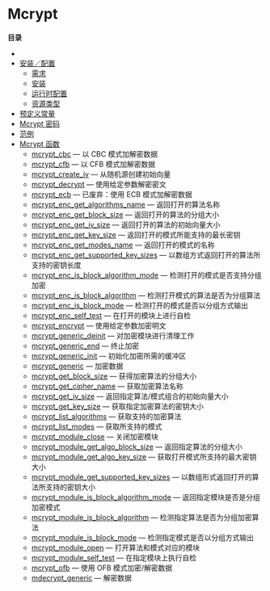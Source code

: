 Mcrypt
======

**目录**

-   [](/intro/mcrypt.html)
-   [安装／配置](/mcrypt/setup.html)
    -   [需求](/mcrypt/setup.html#需求)
    -   [安装](/mcrypt/setup.html#安装)
    -   [运行时配置](/mcrypt/setup.html#运行时配置)
    -   [资源类型](/mcrypt/setup.html#资源类型)
-   [预定义常量](/mcrypt/constants.html)
-   [Mcrypt 密码](/mcrypt/ciphers.html)
-   [范例](/mcrypt/examples.html)
-   [Mcrypt 函数](/ref/mcrypt.html)
    -   [mcrypt\_cbc](/ref/mcrypt.html#mcrypt_cbc) — 以 CBC
        模式加解密数据
    -   [mcrypt\_cfb](/ref/mcrypt.html#mcrypt_cfb) — 以 CFB
        模式加解密数据
    -   [mcrypt\_create\_iv](/ref/mcrypt.html#mcrypt_create_iv) —
        从随机源创建初始向量
    -   [mcrypt\_decrypt](/ref/mcrypt.html#mcrypt_decrypt) —
        使用给定参数解密密文
    -   [mcrypt\_ecb](/ref/mcrypt.html#mcrypt_ecb) — 已废弃：使用 ECB
        模式加解密数据
    -   [mcrypt\_enc\_get\_algorithms\_name](/ref/mcrypt.html#mcrypt_enc_get_algorithms_name)
        — 返回打开的算法名称
    -   [mcrypt\_enc\_get\_block\_size](/ref/mcrypt.html#mcrypt_enc_get_block_size)
        — 返回打开的算法的分组大小
    -   [mcrypt\_enc\_get\_iv\_size](/ref/mcrypt.html#mcrypt_enc_get_iv_size)
        — 返回打开的算法的初始向量大小
    -   [mcrypt\_enc\_get\_key\_size](/ref/mcrypt.html#mcrypt_enc_get_key_size)
        — 返回打开的模式所能支持的最长密钥
    -   [mcrypt\_enc\_get\_modes\_name](/ref/mcrypt.html#mcrypt_enc_get_modes_name)
        — 返回打开的模式的名称
    -   [mcrypt\_enc\_get\_supported\_key\_sizes](/ref/mcrypt.html#mcrypt_enc_get_supported_key_sizes)
        — 以数组方式返回打开的算法所支持的密钥长度
    -   [mcrypt\_enc\_is\_block\_algorithm\_mode](/ref/mcrypt.html#mcrypt_enc_is_block_algorithm_mode)
        — 检测打开的模式是否支持分组加密
    -   [mcrypt\_enc\_is\_block\_algorithm](/ref/mcrypt.html#mcrypt_enc_is_block_algorithm)
        — 检测打开模式的算法是否为分组算法
    -   [mcrypt\_enc\_is\_block\_mode](/ref/mcrypt.html#mcrypt_enc_is_block_mode)
        — 检测打开的模式是否以分组方式输出
    -   [mcrypt\_enc\_self\_test](/ref/mcrypt.html#mcrypt_enc_self_test)
        — 在打开的模块上进行自检
    -   [mcrypt\_encrypt](/ref/mcrypt.html#mcrypt_encrypt) —
        使用给定参数加密明文
    -   [mcrypt\_generic\_deinit](/ref/mcrypt.html#mcrypt_generic_deinit)
        — 对加密模块进行清理工作
    -   [mcrypt\_generic\_end](/ref/mcrypt.html#mcrypt_generic_end) —
        终止加密
    -   [mcrypt\_generic\_init](/ref/mcrypt.html#mcrypt_generic_init) —
        初始化加密所需的缓冲区
    -   [mcrypt\_generic](/ref/mcrypt.html#mcrypt_generic) — 加密数据
    -   [mcrypt\_get\_block\_size](/ref/mcrypt.html#mcrypt_get_block_size)
        — 获得加密算法的分组大小
    -   [mcrypt\_get\_cipher\_name](/ref/mcrypt.html#mcrypt_get_cipher_name)
        — 获取加密算法名称
    -   [mcrypt\_get\_iv\_size](/ref/mcrypt.html#mcrypt_get_iv_size) —
        返回指定算法/模式组合的初始向量大小
    -   [mcrypt\_get\_key\_size](/ref/mcrypt.html#mcrypt_get_key_size) —
        获取指定加密算法的密钥大小
    -   [mcrypt\_list\_algorithms](/ref/mcrypt.html#mcrypt_list_algorithms)
        — 获取支持的加密算法
    -   [mcrypt\_list\_modes](/ref/mcrypt.html#mcrypt_list_modes) —
        获取所支持的模式
    -   [mcrypt\_module\_close](/ref/mcrypt.html#mcrypt_module_close) —
        关闭加密模块
    -   [mcrypt\_module\_get\_algo\_block\_size](/ref/mcrypt.html#mcrypt_module_get_algo_block_size)
        — 返回指定算法的分组大小
    -   [mcrypt\_module\_get\_algo\_key\_size](/ref/mcrypt.html#mcrypt_module_get_algo_key_size)
        — 获取打开模式所支持的最大密钥大小
    -   [mcrypt\_module\_get\_supported\_key\_sizes](/ref/mcrypt.html#mcrypt_module_get_supported_key_sizes)
        — 以数组形式返回打开的算法所支持的密钥大小
    -   [mcrypt\_module\_is\_block\_algorithm\_mode](/ref/mcrypt.html#mcrypt_module_is_block_algorithm_mode)
        — 返回指定模块是否是分组加密模式
    -   [mcrypt\_module\_is\_block\_algorithm](/ref/mcrypt.html#mcrypt_module_is_block_algorithm)
        — 检测指定算法是否为分组加密算法
    -   [mcrypt\_module\_is\_block\_mode](/ref/mcrypt.html#mcrypt_module_is_block_mode)
        — 检测指定模式是否以分组方式输出
    -   [mcrypt\_module\_open](/ref/mcrypt.html#mcrypt_module_open) —
        打开算法和模式对应的模块
    -   [mcrypt\_module\_self\_test](/ref/mcrypt.html#mcrypt_module_self_test)
        — 在指定模块上执行自检
    -   [mcrypt\_ofb](/ref/mcrypt.html#mcrypt_ofb) — 使用 OFB
        模式加密/解密数据
    -   [mdecrypt\_generic](/ref/mcrypt.html#mdecrypt_generic) —
        解密数据
